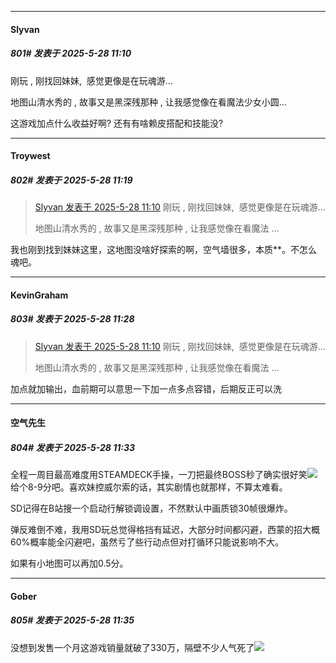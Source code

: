 ﻿
*****

####  Slyvan  
##### 801#       发表于 2025-5-28 11:10

刚玩 , 刚找回妹妹,  感觉更像是在玩魂游... 

地图山清水秀的 , 故事又是黑深残那种 , 让我感觉像在看魔法少女小圆...

这游戏加点什么收益好啊? 还有有啥赖皮搭配和技能没?


*****

####  Troywest  
##### 802#       发表于 2025-5-28 11:19

<blockquote><a href="httphttps://stage1st.com/2b/forum.php?mod=redirect&amp;goto=findpost&amp;pid=67858042&amp;ptid=2186945" target="_blank">Slyvan 发表于 2025-5-28 11:10</a>
刚玩 , 刚找回妹妹,  感觉更像是在玩魂游... 

地图山清水秀的 , 故事又是黑深残那种 , 让我感觉像在看魔法 ...</blockquote>
我也刚到找到妹妹这里，这地图没啥好探索的啊，空气墙很多，本质**。不怎么魂吧。


*****

####  KevinGraham  
##### 803#       发表于 2025-5-28 11:28

<blockquote><a href="httphttps://stage1st.com/2b/forum.php?mod=redirect&amp;goto=findpost&amp;pid=67858042&amp;ptid=2186945" target="_blank">Slyvan 发表于 2025-5-28 11:10</a>
刚玩 , 刚找回妹妹,  感觉更像是在玩魂游... 

地图山清水秀的 , 故事又是黑深残那种 , 让我感觉像在看魔法 ...</blockquote>
加点就加输出，血前期可以意思一下加一点多点容错，后期反正可以洗


*****

####  空气先生  
##### 804#       发表于 2025-5-28 11:33

全程一周目最高难度用STEAMDECK手操，一刀把最终BOSS秒了确实很好笑<img src="https://static.stage1st.com/image/smiley/face2017/091.png" referrerpolicy="no-referrer">给个8-9分吧。喜欢妹控威尔索的话，其实剧情也就那样，不算太难看。

SD记得在B站搜一个启动行解锁调设置，不然默认中画质锁30帧很爆炸。

弹反难倒不难，我用SD玩总觉得格挡有延迟，大部分时间都闪避，西蒙的招大概60%概率能全闪避吧，虽然亏了些行动点但对打循环只能说影响不大。

如果有小地图可以再加0.5分。

*****

####  Gober  
##### 805#       发表于 2025-5-28 11:35

没想到发售一个月这游戏销量就破了330万，隔壁不少人气死了<img src="https://static.stage1st.com/image/smiley/face2017/067.png" referrerpolicy="no-referrer">

